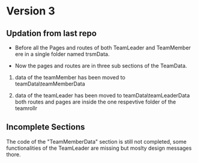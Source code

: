 # Version 3

## Updation from last repo

- Before all the Pages and routes of both TeamLeader and TeamMember ere in a single folder named trsmData.

- Now the pages and routes are in three sub sections of the TeamData.

1. data of the teamMember has been moved to teamData\teamMemberData

1. data of the teamLeader has been moved to teamData\teamLeaderData
   both routes and pages are inside the one respevtive folder of the teamrollr

## Incomplete Sections

The code of the "TeamMemberData" section is still not completed, some functionalities of the TeamLeader are missing but moslty design messages thore.
